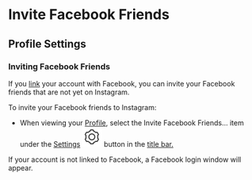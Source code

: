 # Invite Facebook Friends

## Profile Settings

### Inviting Facebook Friends

If you [link](linkedaccounts.md) your account with Facebook, you can invite your Facebook friends that are not yet on Instagram.

To invite your Facebook friends to Instagram:

* When viewing your [Profile](../), select the Invite Facebook Friends… item under the [Settings](./) ![](../../../.gitbook/assets/settings.png) button in the [title bar.](../../../misc/glossary.md#title-bar)

If your account is not linked to Facebook, a Facebook login window will appear.

